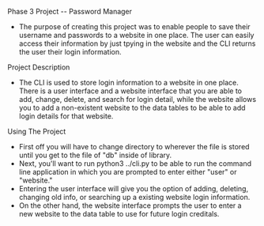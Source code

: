 Phase 3 Project -- Password Manager
- The purpose of creating this project was to enable people to save their username and passwords to a website
    in one place. The user can easily access their information by just tpying in the website and the CLI returns
    the user their login information.

Project Description
- The CLI is used to store login information to a website in one place.
    There is a user interface and a website interface that you are able to add, change, delete, and search for login detail, while
    the website allows you to add a non-existent website to the data tables to be able to add login details for that website.

Using The Project
- First off you will have to change directory to wherever the file is stored until you get to the file of "db" inside of library.
- Next, you'll want to run python3 ../cli.py to be able to run the command line application in which you are prompted to enter either "user" or "website."
- Entering the user interface will give you the option of adding, deleting, changing old info, or searching up a existing website login information.
- On the other hand, the website interface prompts the user to enter a new website to the data table to use for future login creditals.

